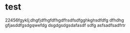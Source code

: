# test
22456fgyklj;dhgfjdfhgfdfhgdfhsdfsdfgghkghsdfdfg
dfhdhg
gfjasddfgsdgqwefdg
dsgdgsdgsdafasdf
sdfg
asfsadfsadfrtr
